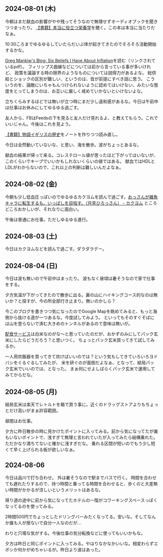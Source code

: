 ## 2024-08-01 (木)

今朝はまだ献血の影響がやや残ってそうなので無理せずオーディオブックを聞きつつまったり。
[【書籍】本当に役立つ栄養学](%E3%80%90%E6%9B%B8%E7%B1%8D%E3%80%91%E6%9C%AC%E5%BD%93%E3%81%AB%E5%BD%B9%E7%AB%8B%E3%81%A4%E6%A0%84%E9%A4%8A%E5%AD%A6)を聴く。この本は本当に当たりだなぁ。

10:30ころまでゆるゆるしていたらだいぶ体が起きてきたのでそろそろ活動開始するかな。

[Greg Mankiw's Blog: Six Beliefs I Have About Inflation](https://gregmankiw.blogspot.com/2024/07/six-beliefs-i-have-about-inflation.html)を読む（リンクされているpdf）。
フィリップス曲線などについては前から言っている事が多いけれど、
政策を議論する時の限界のようなものについては説得力があるよな。
総供給とショックの区別が難しい、というのは、皆が前提にすべき話に思う。
こういうのを、論敵にいちゃもんつけられないように認めてはいけない、みたいな態度をとってしまうのは、お互いに厳しく戒めていかないといけないよな。

立ちくらみするほどでは無いが立つ時にまだ少し違和感があるな。今日は午前中は仕事はお休みにしてゆるゆる過ごす。

友人から、FBはFeedsの下を見ると友人だけ見れるよ、と教えてもらう。これでいいじゃん。今後はこれを見よう。

[【書籍】物語イギリスの歴史](%E3%80%90%E6%9B%B8%E7%B1%8D%E3%80%91%E7%89%A9%E8%AA%9E%E3%82%A4%E3%82%AE%E3%83%AA%E3%82%B9%E3%81%AE%E6%AD%B4%E5%8F%B2)をノートを作りつつ読み直し。

今日は全然動いていないな、と思い、海を散歩。波がちょっとあるな。

献血の結果が帰って来る。コレステロール値が思ったほど下がってはいないが、このくらいでキープでいいかもしれないくらいの値ではある。
献血ではHDLとLDLがわからないので、これ以上の判断は難しいんだよなぁ。

## 2024-08-02 (金)

今朝も少し低血圧っぽいのでゆるゆるカクヨムを読んで過ごす。[おっさんが雑魚キャラに転生するも、いっぱしを目指す。（月見ひろっさん） - カクヨム](https://kakuyomu.jp/works/16816700427075417097)
ところどころおかしいが、それなりに面白い。

午後は普通にお仕事。ただしゆるゆる進行。

## 2024-08-03 (土)

今日はカクヨムなどを読んで過ごす。ダラダラデー。

## 2024-08-04 (日)

今日は波も無いので午前中はまったり。
波もなく昼頃は暑そうなので家で仕事をする。

夕方気温が下がってきたので散歩に出る。裏の山にハイキングコース的なのは無いか？と探すが、今の所全部行き止まり。無いのかしら？

今このブログを書きつつ気になったのでGoogle Mapを眺めてみると、もっと海側から抜ける道が一つあるな。今度試してみよう。
といってもそのすぐそばには山を登らないで済む大きめのトンネルがあるので意味は無いが。

[配食サービス](%E9%85%8D%E9%A3%9F%E3%82%B5%E3%83%BC%E3%83%93%E3%82%B9)は白米なのがな〜と思っていたのだが、おかずのみにしてパック玄米にしたらどうだろう？と思いつく。
ちょっとパック玄米買ってきて試してみるか。

一人用炊飯器を買ってきて炊けばいいのでは？という気もしてきていろいろヨドバシをぐるぐるしてみたが、
米を研ぐのが面倒だよなぁ、となって、結局パック玄米でいいのでは、となった。
まぁ何にせよしばらくパック玄米で運用してみてからだな。

## 2024-08-05 (月)

結局玄米は楽天でレトルトを箱で買う事に。近くのドラッグストアよりもちょっとだけ高いがまぁ許容範囲。

昼間はお仕事。

夕方に昨日散歩の時に見かけたポイントに入ってみる。前から気になってたが誰もいないポイントで、浅すぎて無理と言われていたが入ってみたら結構乗れた。
ただかなり満ちてないと確かに浅すぎだな。
乗れる区間が短いのでもう少し短くて早く上げられる板が欲しいなぁ。

## 2024-08-06

今日は品川で打ち合わせ。
外は暑そうなので駅までバスで行く。
時間を合わせても遅れたりするので、待つ時間と乗ってる時間を合わせると、歩くのと大差無い時間がかかるが涼しいというメリットはあるな。

帰り道の途中に前から気になってたホテルの一階がコワーキングスペースっぽくなってるのを使ってみる。

2時間500円でちょっとしたドリングバーみたくなってる。安いな。そしてなんか誰も人が居ないで自分一人なのだが…

わりと穴場な気がする。今後仕事の気分転換などに使ってもいいかもな。

夕方は昨日と同じポイントに入ってみる。やはりなかなかいいな。相変わらずエボシか何かがめちゃいるが。昨日より波はあった。